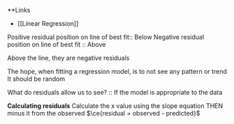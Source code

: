 **Links
- [[Linear Regression]]

Positive residual position on line of best fit:: Below
Negative residual position on line of  best fit :: Above

Above the line, they are negative residuals

The hope, when fitting a regression model, is to not see any pattern or trend
	It should be random

What do residuals allow us to see? :: If the model is appropriate to the data


**Calculating residuals**
Calculate the x value using the slope equation THEN minus it from the observed
$\ce{residual = observed - predicted}$
